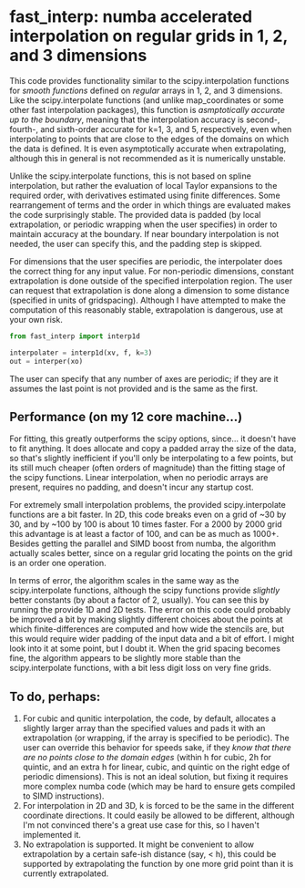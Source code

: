 # fast_interp: numba accelerated interpolation on regular grids in 1, 2, and 3 dimensions

This code provides functionality similar to the scipy.interpolation functions for *smooth functions* defined on *regular* arrays in 1, 2, and 3 dimensions. Like the scipy.interpolate functions (and unlike map_coordinates or some other fast interpolation packages), this function is *asmptotically accurate up to the boundary*, meaning that the interpolation accuracy is second-, fourth-, and sixth-order accurate for k=1, 3, and 5, respectively, even when interpolating to points that are close to the edges of the domains on which the data is defined. It is even asymptotically accurate when extrapolating, although this in general is not recommended as it is numerically unstable.

Unlike the scipy.interpolate functions, this is not based on spline interpolation, but rather the evaluation of local Taylor expansions to the required order, with derivatives estimated using finite differences. Some rearrangement of terms and the order in which things are evaluated makes the code surprisingly stable. The provided data is padded (by local extrapolation, or periodic wrapping when the user specifies) in order to maintain accuracy at the boundary. If near boundary interpolation is not needed, the user can specify this, and the padding step is skipped.

For dimensions that the user specifies are periodic, the interpolater does the correct thing for any input value. For non-periodic dimensions, constant extrapolation is done outside of the specified interpolation region. The user can request that extrapolation is done along a dimension to some distance (specified in units of gridspacing). Although I have attempted to make the computation of this reasonably stable, extrapolation is dangerous, use at your own risk.

```python
from fast_interp import interp1d

interpolater = interp1d(xv, f, k=3)
out = interper(xo)
```

The user can specify that any number of axes are periodic; if they are it assumes the last point is not provided and is the same as the first.

## Performance (on my 12 core machine...)

For fitting, this greatly outperforms the scipy options, since... it doesn't have to fit anything. It does allocate and copy a padded array the size of the data, so that's slightly inefficient if you'll only be interpolating to a few points, but its still much cheaper (often orders of magnitude) than the fitting stage of the scipy functions. Linear interpolation, when no periodic arrays are present, requires no padding, and doesn't incur any startup cost.

For extremely small interpolation problems, the provided scipy.interpolate functions are a bit faster. In 2D, this code breaks even on a grid of ~30 by 30, and by ~100 by 100 is about 10 times faster. For a 2000 by 2000 grid this advantage is at least a factor of 100, and can be as much as 1000+. Besides getting the parallel and SIMD boost from numba, the algorithm actually scales better, since on a regular grid locating the points on the grid is an order one operation.

In terms of error, the algorithm scales in the same way as the scipy.interpolate functions, although the scipy functions provide *slightly* better constants (by about a factor of 2, usually). You can see this by running the provide 1D and 2D tests. The error on this code could probably be improved a bit by making slightly different choices about the points at which finite-differences are computed and how wide the stencils are, but this would require wider padding of the input data and a bit of effort. I might look into it at some point, but I doubt it. When the grid spacing becomes fine, the algorithm appears to be slightly more stable than the scipy.interpolate functions, with a bit less digit loss on very fine grids.

## To do, perhaps:

1. For cubic and qunitic interpolation, the code, by default, allocates a slightly larger array than the specified values and pads it with an extrapolation (or wrapping, if the array is specified to be periodic). The user can override this behavior for speeds sake, if they *know that there are no points close to the domain edges* (within h for cubic, 2h for quintic, and an extra h for linear, cubic, and quintic on the right edge of periodic dimensions). This is not an ideal solution, but fixing it requires more complex numba code (which may be hard to ensure gets compiled to SIMD instructions).
2. For interpolation in 2D and 3D, k is forced to be the same in the different coordinate directions. It could easily be allowed to be different, although I'm not convinced there's a great use case for this, so I haven't implemented it.
3. No extrapolation is supported. It might be convenient to allow extrapolation by a certain safe-ish distance (say, < h), this could be supported by extrapolating the function by one more grid point than it is currently extrapolated.

